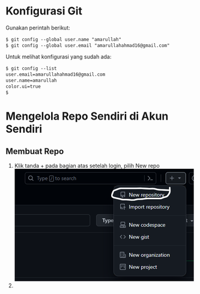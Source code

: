 # Konfigurasi Git
Gunakan perintah berikut:
```
$ git config --global user.name "amarullah"
$ git config --global user.email "amarullahahmad16@gmail.com"
```
Untuk melihat konfigurasi yang sudah ada:
```
$ git config --list
user.email=amarullahahmad16@gmail.com
user.name=amarullah
color.ui=true
$
```

# Mengelola Repo Sendiri di Akun Sendiri

## Membuat Repo
1. Klik tanda + pada bagian atas setelah login, pilih New repo
   ![alt text](image/repo1.png)
2. 
